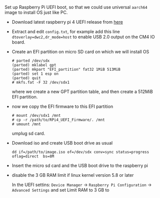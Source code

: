 Set up Raspberry Pi UEFI boot, so that we could use universal `aarch64` image to install OS just like PC.

- Download latest raspberry pi 4 UEFI release from [here](https://github.com/pftf/RPi4/releases)
- Extract and edit `config.txt`, for example add this line `dtoverlay=dwc2,dr_mode=host` to enable USB 2.0 output on the CM4 IO board.
- Create an EFI partition on micro SD card on which we will install OS
  ```
  # parted /dev/sdx
  (parted) mklabel gpt
  (parted) mkpart "EFI_partition" fat32 1MiB 513MiB
  (parted) set 1 esp on
  (parted) quit
  # mkfs.fat -F 32 /dev/sdx1
  ```
  where we create a new GPT partition table, and then create a 512MiB EFI partition.
- now we copy the EFI firmware to this EFI partition
  ```
  # mount /dev/sdx1 /mnt
  # cp -r /path/to/RPi4_UEFI_Firmware/. /mnt
  # umount /mnt
  ```
  umplug sd card.
- Download iso and create USB boot drive as usual
  ```
  dd if=/path/to/image.iso of=/dev/sdx conv=sync status=progress oflag=direct  bs=8M
  ```
- Insert the micro sd card and the USB boot drive to the raspberry pi

- disable the 3 GB RAM limit if linux kernel version 5.8 or later

  In the UEFI settins: `Device Manager` → `Raspberry Pi Configuration` → `Advanced Settings` and set Limit RAM to 3 GB to <Disabled>
